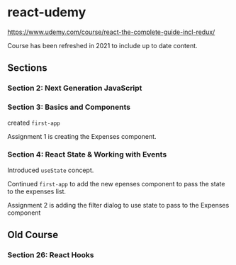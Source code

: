# react-udemy

https://www.udemy.com/course/react-the-complete-guide-incl-redux/

Course has been refreshed in 2021 to include up to date content.

## Sections

### Section 2: Next Generation JavaScript

### Section 3: Basics and Components

created `first-app`

Assignment 1 is creating the Expenses component.

### Section 4: React State & Working with Events

Introduced `useState` concept.

Continued `first-app` to add the new epenses component to pass the state to the expenses list.

Assignment 2 is adding the filter dialog to use state to pass to the Expenses component

## Old Course
### Section 26: React Hooks
